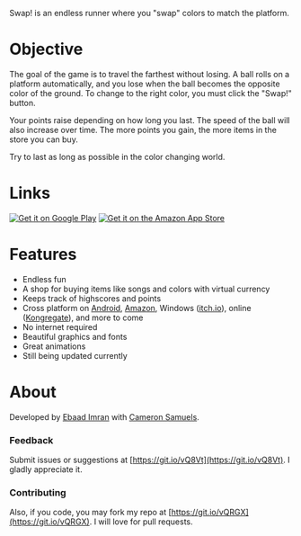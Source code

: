 Swap! is an endless runner where you "swap" colors to match the platform.
# Objective
The goal of the game is to travel the farthest without losing. A ball rolls on a platform automatically, and you lose when the ball becomes the opposite color of the ground. To change to the right color, you must click the "Swap!" button.

Your points raise depending on how long you last. The speed of the ball will also increase over time. The more points you gain, the more items in the store you can buy.

Try to last as long as possible in the color changing world.
# Links
<a href="https://goo.gl/uCTdch" target="_blank">![Get it on Google Play](http://www.ebaad.ml/swap/img/android.svg)</a>
<a href="https://goo.gl/oBAWGV" target="_blank">![Get it on the Amazon App Store](http://www.ebaad.ml/swap/img/amazon.svg)</a>
# Features
- Endless fun
- A shop for buying items like songs and colors with virtual currency
- Keeps track of highscores and points
- Cross platform on [Android](https://goo.gl/uCTdch), [Amazon](https://goo.gl/oBAWGV), Windows ([itch.io](https://ebaadimran.itch.io/swap-the-color-runner)), online ([Kongregate](http://kongregate.com/games/EbaadImran/swap-the-color-runner)), and more to come
- No internet required
- Beautiful graphics and fonts
- Great animations
- Still being updated currently

# About
Developed by [Ebaad Imran](http://www.ebaad.ml) with [Cameron Samuels](http://cameronsamuels.com).
### Feedback
Submit issues or suggestions at [https://git.io/vQ8Vt](https://git.io/vQ8Vt). I gladly appreciate it.
### Contributing
Also, if you code, you may fork my repo at [https://git.io/vQRGX](https://git.io/vQRGX). I will love for pull requests.
